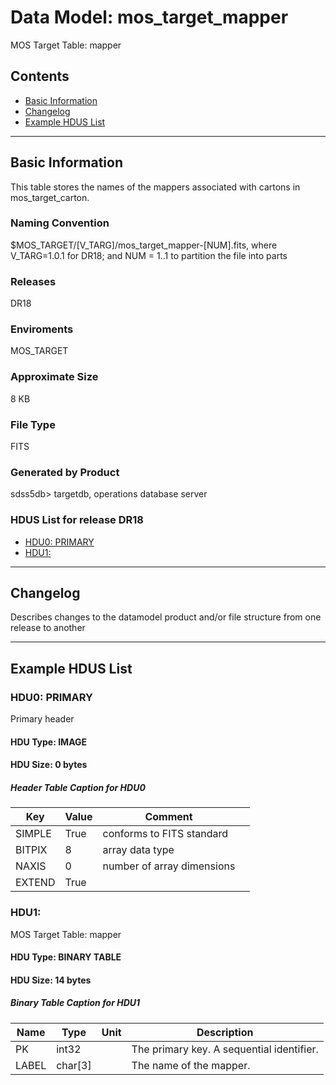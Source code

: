 # Data Model: mos_target_mapper


MOS Target Table: mapper


## Contents
- [Basic Information](#basic-information)
- [Changelog](#changelog)
- [Example HDUS List](#example-hdus-list)

---

## Basic Information
This table stores the names of the mappers associated with cartons in mos_target_carton.

### Naming Convention
$MOS_TARGET/[V_TARG]/mos_target_mapper-[NUM].fits, where V_TARG=1.0.1 for DR18; and NUM = 1..1 to partition the file into parts

### Releases
DR18

### Enviroments
MOS_TARGET

### Approximate Size
8 KB

### File Type
FITS

### Generated by Product
sdss5db> targetdb, operations database server

### HDUS List for release DR18
  - [HDU0: PRIMARY](#hdu0-primary)
  - [HDU1: ](#hdu1-)

---

## Changelog
Describes changes to the datamodel product and/or file structure from one release to another

---
## Example HDUS List

### HDU0: PRIMARY
Primary header

#### HDU Type: IMAGE
#### HDU Size:  0 bytes

##### Header Table Caption for HDU0
Key | Value | Comment | |
| --- | --- | --- | --- |
| SIMPLE | True | conforms to FITS standard |
| BITPIX | 8 | array data type |
| NAXIS | 0 | number of array dimensions |
| EXTEND | True |  |



### HDU1: 
MOS Target Table: mapper

#### HDU Type: BINARY TABLE
#### HDU Size:  14 bytes

##### Binary Table Caption for HDU1
Name | Type | Unit | Description |
| --- | --- | --- | --- |
 | PK | int32 |  | The primary key. A sequential identifier. |
 | LABEL | char[3] |  | The name of the mapper. |


